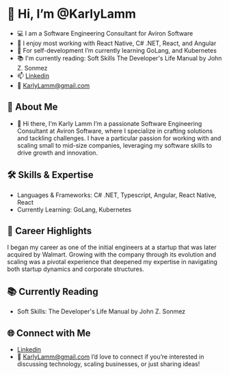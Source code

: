 # 👋 Hi, I’m @KarlyLamm 
- 💻 I am a Software Engineering Consultant for Aviron Software
- 👀 I enjoy most working with React Native, C# .NET, React, and Angular
- 🌱 For self-development I’m currently learning GoLang, and Kubernetes
- 📚 I'm currently reading: Soft Skills The Developer's Life Manual by John Z. Sonmez
- 📫 [Linkedin](https://www.linkedin.com/in/karly-lamm-0289a9141/) 
- 📧 KarlyLamm@gmail.com

## 🌟 About Me
- 👋 Hi there, I’m Karly Lamm
I’m a passionate Software Engineering Consultant at Aviron Software, where I specialize in crafting solutions and tackling challenges. I have a particular passion for working with and scaling small to mid-size companies, leveraging my software skills to drive growth and innovation.

## 🛠️ Skills & Expertise
- Languages & Frameworks: C# .NET, Typescript, Angular, React Native, React
- Currently Learning: GoLang, Kubernetes

## 🚀 Career Highlights
I began my career as one of the initial engineers at a startup that was later acquired by Walmart. Growing with the company through its evolution and scaling was a pivotal experience that deepened my expertise in navigating both startup dynamics and corporate structures.

## 📚 Currently Reading
- Soft Skills: The Developer's Life Manual by John Z. Sonmez

## 🌐 Connect with Me
- [Linkedin](https://www.linkedin.com/in/karly-lamm-0289a9141/) 
- 📧 KarlyLamm@gmail.com
I’d love to connect if you’re interested in discussing technology, scaling businesses, or just sharing ideas!

<!---
KarlyLamm/KarlyLamm is a ✨ special ✨ repository because its `README.md` (this file) appears on your GitHub profile.
You can click the Preview link to take a look at your changes.
--->
